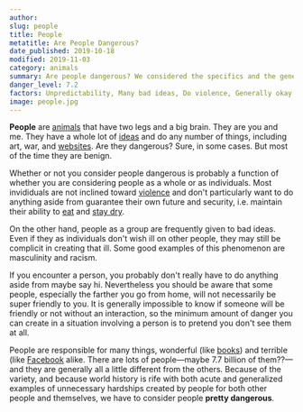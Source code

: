```yaml
---
author:
slug: people 
title: People 
metatitle: Are People Dangerous?
date_published: 2019-10-18
modified: 2019-11-03
category: animals
summary: Are people dangerous? We considered the specifics and the general cases together.
danger_level: 7.2
factors: Unpredictability, Many bad ideas, Do violence, Generally okay
image: people.jpg
---
```


**People** are [animals](/animals) that have two legs and a big brain. They are you and me. They have a whole lot of [ideas](/ideas) and do any number of things, including art, war, and [websites](/ideas/websites). Are they dangerous? Sure, in some cases. But most of the time they are benign.

Whether or not you consider people dangerous is probably a function of whether you are considering people as a whole or as individuals. Most invididuals are not inclined toward [violence](/activities/violence) and don't particularly want to do anything aside from guarantee their own future and security, i.e. maintain their ability to [eat](/activities/eating) and [stay dry](/places/houses).

On the other hand, people as a group are frequently given to bad ideas. Even if they as individuals don't wish ill on other people, they may still be complicit in creating that ill. Some good examples of this phenomenon are masculinity and racism.

If you encounter a person, you probably don't really have to do anything aside from maybe say hi. Nevertheless you should be aware that some people, especially the farther you go from home, will not necessarily be super friendly to you. It is generally impossible to know if someone will be friendly or not without an interaction, so the minimum amount of danger you can create in a situation involving a person is to pretend you don't see them at all.

People are responsible for many things, wonderful (like [books](/ideas/books)) and terrible (like [Facebook](/ideas/facebook) alike. There are lots of people—maybe 7.7 billion of them??—and they are generally all a little different from the others. Because of the variety, and because world history is rife with both acute and generalized examples of unnecessary hardships created by people for both other people and themselves, we have to consider people **pretty dangerous**.
